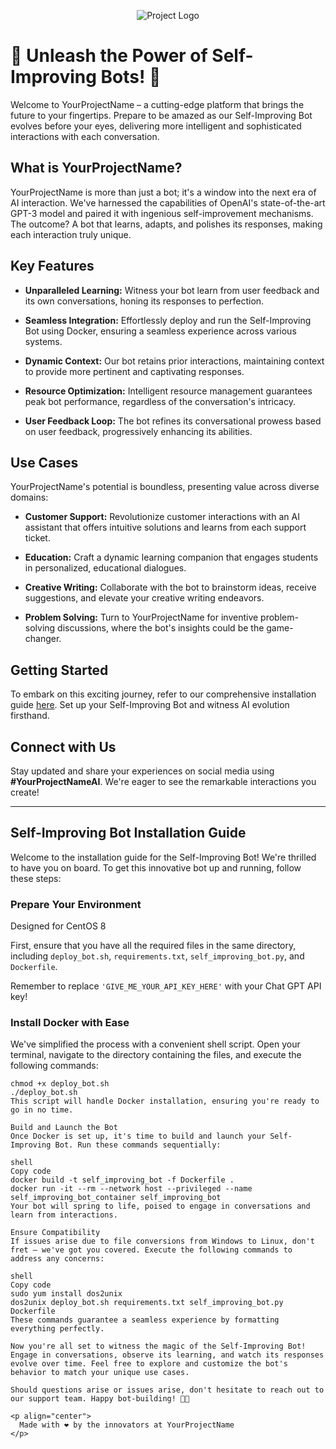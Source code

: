<p align="center">
  <img src="project_logo.png" alt="Project Logo">
</p>

# 🌟 Unleash the Power of Self-Improving Bots! 🚀

Welcome to YourProjectName – a cutting-edge platform that brings the future to your fingertips. Prepare to be amazed as our Self-Improving Bot evolves before your eyes, delivering more intelligent and sophisticated interactions with each conversation.

## What is YourProjectName?

YourProjectName is more than just a bot; it's a window into the next era of AI interaction. We've harnessed the capabilities of OpenAI's state-of-the-art GPT-3 model and paired it with ingenious self-improvement mechanisms. The outcome? A bot that learns, adapts, and polishes its responses, making each interaction truly unique.

## Key Features

- **Unparalleled Learning:** Witness your bot learn from user feedback and its own conversations, honing its responses to perfection.
  
- **Seamless Integration:** Effortlessly deploy and run the Self-Improving Bot using Docker, ensuring a seamless experience across various systems.

- **Dynamic Context:** Our bot retains prior interactions, maintaining context to provide more pertinent and captivating responses.

- **Resource Optimization:** Intelligent resource management guarantees peak bot performance, regardless of the conversation's intricacy.

- **User Feedback Loop:** The bot refines its conversational prowess based on user feedback, progressively enhancing its abilities.

## Use Cases

YourProjectName's potential is boundless, presenting value across diverse domains:

- **Customer Support:** Revolutionize customer interactions with an AI assistant that offers intuitive solutions and learns from each support ticket.

- **Education:** Craft a dynamic learning companion that engages students in personalized, educational dialogues.

- **Creative Writing:** Collaborate with the bot to brainstorm ideas, receive suggestions, and elevate your creative writing endeavors.

- **Problem Solving:** Turn to YourProjectName for inventive problem-solving discussions, where the bot's insights could be the game-changer.

## Getting Started

To embark on this exciting journey, refer to our comprehensive installation guide [here](installation_guide.md). Set up your Self-Improving Bot and witness AI evolution firsthand.

## Connect with Us

Stay updated and share your experiences on social media using **#YourProjectNameAI**. We're eager to see the remarkable interactions you create!

---

## Self-Improving Bot Installation Guide

Welcome to the installation guide for the Self-Improving Bot! We're thrilled to have you on board. To get this innovative bot up and running, follow these steps:

### Prepare Your Environment

Designed for CentOS 8

First, ensure that you have all the required files in the same directory, including `deploy_bot.sh`, `requirements.txt`, `self_improving_bot.py`, and `Dockerfile`.

Remember to replace `'GIVE_ME_YOUR_API_KEY_HERE'` with your Chat GPT API key!

### Install Docker with Ease

We've simplified the process with a convenient shell script. Open your terminal, navigate to the directory containing the files, and execute the following commands:

```shell
chmod +x deploy_bot.sh
./deploy_bot.sh
This script will handle Docker installation, ensuring you're ready to go in no time.

Build and Launch the Bot
Once Docker is set up, it's time to build and launch your Self-Improving Bot. Run these commands sequentially:

shell
Copy code
docker build -t self_improving_bot -f Dockerfile .
docker run -it --rm --network host --privileged --name self_improving_bot_container self_improving_bot
Your bot will spring to life, poised to engage in conversations and learn from interactions.

Ensure Compatibility
If issues arise due to file conversions from Windows to Linux, don't fret – we've got you covered. Execute the following commands to address any concerns:

shell
Copy code
sudo yum install dos2unix
dos2unix deploy_bot.sh requirements.txt self_improving_bot.py Dockerfile
These commands guarantee a seamless experience by formatting everything perfectly.

Now you're all set to witness the magic of the Self-Improving Bot! Engage in conversations, observe its learning, and watch its responses evolve over time. Feel free to explore and customize the bot's behavior to match your unique use cases.

Should questions arise or issues arise, don't hesitate to reach out to our support team. Happy bot-building! 🤖🌟

<p align="center">
  Made with ❤️ by the innovators at YourProjectName
</p>
